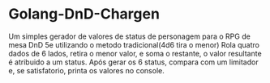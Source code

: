 # Golang-DnD-Chargen
Um simples gerador de valores de status de personagem para o RPG de mesa DnD 5e utilizando o metodo tradicional(4d6 tira o menor)
Rola quatro dados de 6 lados, retira o menor valor, e soma o restante, o valor resultante é atribuido a um status.
Após gerar os 6 status, compara com um limitador e, se satisfatorio, printa os valores no console.
